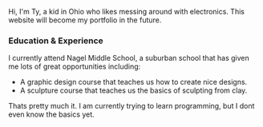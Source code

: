 

Hi, I'm Ty, a kid in Ohio who likes messing around with electronics. This website will become my portfolio in the future.

### Education & Experience

I currently attend Nagel Middle School, a suburban school that has given me lots of great opportunities including:
- A graphic design course that teaches us how to create nice designs.
- A sculpture course that teaches us the basics of sculpting from clay.

Thats pretty much it. I am currently trying to learn programming, but I dont even know the basics yet.